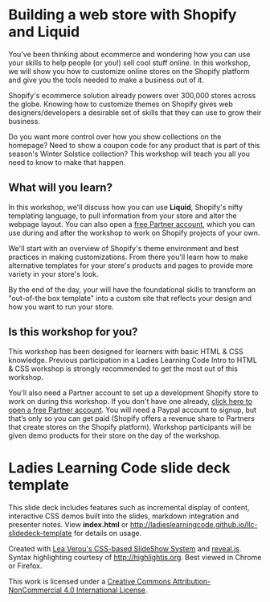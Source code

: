 # Building a web store with Shopify and Liquid

You've been thinking about ecommerce and wondering how you can use your skills to help people (or you!) sell cool stuff online.  In this workshop, we will show you how to customize online stores on the Shopify platform and give you the tools needed to make a business out of it.
 
Shopify's ecommerce solution already powers over 300,000 stores across the globe. Knowing how to customize themes on Shopify gives web designers/developers a desirable set of skills that they can use to grow their business. 

Do you want more control over how you show collections on the homepage? Need to show a coupon code for any product that is part of this season's Winter Solstice collection?  This workshop will teach you all you need to know to make that happen.

## What will you learn?

In this workshop, we'll discuss how you can use **Liquid**, Shopify's nifty templating language, to pull information from your store and alter the webpage layout.  You can also open a [free Partner account](https://www.shopify.com/partners), which you can use during and after the workshop to work on Shopify projects of your own. 
 
We'll start with an overview of Shopify's theme environment and best practices in making customizations.  From there you'll learn how to make alternative templates for your store's products and pages to provide more variety in your store's look. 
 
By the end of the day, your will have the foundational skills to transform an "out-of-the box template" into a custom site that reflects your design and how you want to run your store.

## Is this workshop for you?

This workshop has been designed for learners with basic HTML & CSS knowledge. Previous participation in a Ladies Learning Code Intro to HTML & CSS workshop is strongly recommended to get the most out of this workshop. 

You'll also need a Partner account to set up a development Shopify store to work on during this workshop. If you don't have one already, [click here to open a free Partner account](https://www.shopify.com/partners). You will need a Paypal account to signup, but that’s only so you can get paid (Shopify offers a revenue share to Partners that create stores on the Shopify platform). Workshop participants will be given demo products for their store on the day of the workshop.

# Ladies Learning Code slide deck template

This slide deck includes features such as incremental display of content, interactive CSS demos built into the slides, markdown integration and presenter notes. View **index.html** or http://ladieslearningcode.github.io/llc-slidedeck-template for details on usage.

Created with <a href="https://github.com/LeaVerou/csss/sample-slideshow.html">Lea Verou's CSS-based SlideShow System</a> and <a href="http://lab.hakim.se/reveal-js/">reveal.js</a>. Syntax highlighting courtesy of http://highlightjs.org. Best viewed in Chrome or Firefox.


This work is licensed under a <a rel="license" href="http://creativecommons.org/licenses/by-nc/4.0/">Creative Commons Attribution-NonCommercial 4.0 International License</a>.
